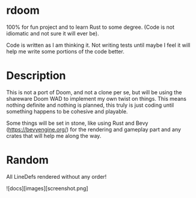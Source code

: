 # rdoom

100% for fun project and to learn Rust to some degree. (Code is not idiomatic and not sure it will ever be).

Code is written as I am thinking it. Not writing tests until maybe I feel it will help me write some portions of the code better. 

# Description

This is not a port of Doom, and not a clone per se, but will be using the shareware Doom WAD to implement my own twist on things. This means nothing definite and nothing is planned, this truly is just coding until something happens to be cohesive and playable.

Some things will be set in stone, like using Rust and Bevy (https://bevyengine.org/) for the rendering and gameplay part and any crates that will help me along the way.


# Random

All LineDefs rendered without any order!

![docs][images][screenshot.png]